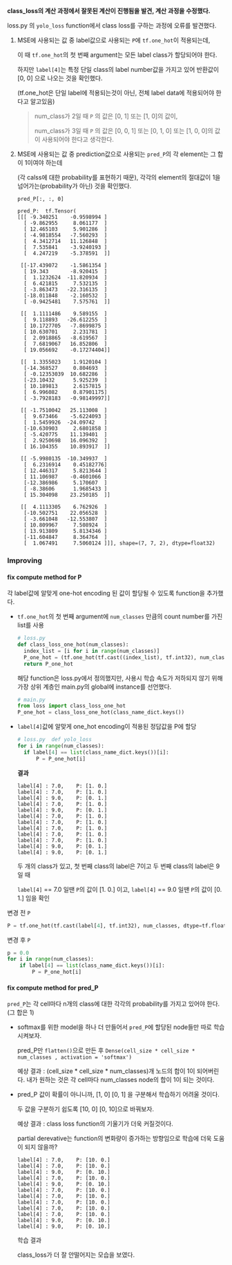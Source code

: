 **class_loss의 계산 과정에서 잘못된 계산이 진행됨을 발견, 계산 과정을 수정했다.**



loss.py 의 `yolo_loss` function에서 class loss를 구하는 과정에 오류를 발견했다.

1. MSE에 사용되는 값 중 label값으로 사용되는 `P`에 `tf.one_hot`이 적용되는데, 

   이 때 `tf.one_hot`의 첫 번째 argument는 모든 label class가 할당되어야 한다.

   하지만 `label[4]`는 특정 단일 class의 label number값을 가지고 있어 반환값이 [0, 0] 으로 나오는 것을 확인했다.

   (tf.one_hot은 단일 label에 적용되는것이 아닌, 전체 label data에 적용되어야 한다고 알고있음)

   > num_class가 2일 때 `P` 의 값은 [0, 1] 또는 [1, 0]의 값이,
   >
   > num_class가 3일 때 `P` 의 값은 [0, 0, 1] 또는 [0, 1, 0] 또는 [1, 0, 0]의 값이 사용되어야 한다고 생각한다.

2. MSE에 사용되는 값 중 prediction값으로 사용되는 `pred_P`의 각 element는 그 합이 1이여야 하는데

   (각 calss에 대한 probability를 표현하기 때문), 각각의 element의 절대값이 1을 넘어가는(probability가 아닌) 것을 확인했다.

   `pred_P[:, :, 0]`

   ```
   pred_P:  tf.Tensor(
   [[[ -9.340251    -0.9598994 ]
     [ -9.862955     8.061177  ]
     [ 12.465103     5.901286  ]
     [ -4.9818554   -7.560293  ]
     [  4.3412714   11.126848  ]
     [  7.535841    -3.9240193 ]
     [  4.247219    -5.378591  ]]
   
    [[-17.439072    -1.5861354 ]
     [ 19.343       -8.920415  ]
     [  1.1232624  -11.820934  ]
     [  6.421815     7.532135  ]
     [ -3.863473   -22.316135  ]
     [-18.011848    -2.160532  ]
     [ -0.9425481    7.575761  ]]
   
    [[  1.1111486    9.589155  ]
     [  9.118893   -26.612255  ]
     [ 10.1727705   -7.8699875 ]
     [ 10.630701     2.231781  ]
     [  2.0918865   -8.619567  ]
     [  7.6819067   16.852806  ]
     [ 19.056692    -0.17274404]]
   
    [[  1.3355023    1.9120104 ]
     [-14.368527     0.804693  ]
     [ -0.12353039  10.682286  ]
     [-23.10432      5.925239  ]
     [ 10.189813     2.6157815 ]
     [  6.996082     0.87901175]
     [ -3.7928183   -0.98149997]]
   
    [[ -1.7510042   25.113008  ]
     [  9.673466    -5.6224093 ]
     [  1.5459926  -24.09742   ]
     [-10.630903     2.6801858 ]
     [ -5.420775    11.139401  ]
     [  2.9250698   16.096392  ]
     [ 16.104355    10.893917  ]]
   
    [[ -5.9980135  -10.349937  ]
     [  6.2316914    0.45182776]
     [ 12.446317     5.8213644 ]
     [ 11.106987    -0.4601066 ]
     [-12.386986     5.170607  ]
     [ -8.38606      1.9685433 ]
     [ 15.304098    23.250185  ]]
   
    [[  4.1113305    6.762926  ]
     [-10.502751    22.056528  ]
     [ -3.661048   -12.553807  ]
     [ 10.809967     7.508924  ]
     [ 13.913809     5.8134346 ]
     [-11.604847     8.364764  ]
     [  1.067491     7.5060124 ]]], shape=(7, 7, 2), dtype=float32)
   ```

   

### Improving



#### fix compute method for P

각 label값에 알맞게 one-hot encoding 된 값이 할당될 수 있도록 function을 추가했다.

- `tf.one_hot`의 첫 번째 argument에 `num_classes` 만큼의 count number를 가진 list를 사용

  ```python
  # loss.py
  def class_loss_one_hot(num_classes):
  	index_list = [i for i in range(num_classes)]
  	P_one_hot = (tf.one_hot(tf.cast((index_list), tf.int32), num_classes, dtype=tf.float32))
  	return P_one_hot
  ```

  해당 function은 loss.py에서 정의했지만, 사용시 학습 속도가 저하되지 않기 위해 가장 상위 계층인 main.py의 global에 instance를 선언했다.

  ```python
  # main.py
  from loss import class_loss_one_hot
  P_one_hot = class_loss_one_hot(class_name_dict.keys())
  ```

  

- `label[4]`값에 알맞게 one_hot encoding이 적용된 정답값을 P에 할당

  ```python
  # loss.py  def yolo_loss
  for i in range(num_classes):
  	if label[4] == list(class_name_dict.keys())[i]:
  		P = P_one_hot[i]
  ```

  

  **결과**

  ```
  label[4] : 7.0,    P: [1. 0.]
  label[4] : 7.0,    P: [1. 0.]
  label[4] : 9.0,    P: [0. 1.]
  label[4] : 7.0,    P: [1. 0.]
  label[4] : 9.0,    P: [0. 1.]
  label[4] : 7.0,    P: [1. 0.]
  label[4] : 7.0,    P: [1. 0.]
  label[4] : 7.0,    P: [1. 0.]
  label[4] : 7.0,    P: [1. 0.]
  label[4] : 7.0,    P: [1. 0.]
  label[4] : 9.0,    P: [0. 1.]
  label[4] : 9.0,    P: [0. 1.]
  ```

  두 개의 class가 있고, 첫 번째 class의 label은 7이고 두 번째 class의 label은 9일 때

  `label[4]` == 7.0 일땐  `P`의 값이 [1. 0.] 이고,  `label[4]` == 9.0 일땐  `P`의 값이 [0. 1.] 임을 확인 

  

변경 전 `P`

```python
P = tf.one_hot(tf.cast(label[4], tf.int32), num_classes, dtype=tf.float32)

```



변경 후 `P`

````python
p = 0.0
for i in range(num_classes):
	if label[4] == list(class_name_dict.keys())[i]:
		P = P_one_hot[i]
````



#### fix compute method for pred_P

`pred_P`는 각 cell마다 n개의 class에 대한 각각의 probability를 가지고 있어야 한다. (그 합은 1)

- softmax를 위한 model을 하나 더 만들어서 `pred_P`에 할당된 node들만 따로 학습시켜보자.

  pred_P만 `flatten()`으로 만든 후 `Dense(cell_size * cell_size * num_classes , activation = 'softmax')`

  예상 결과 : (cell_size * cell_size * num_classes)개 노드의 합이 1이 되어버린다. 내가 원하는 것은 각 cell마다 num_classes node의 합이 1이 되는 것이다.

  

- pred_P 값이 확률이 아니니까, [1, 0] [0, 1] 을 구분해서 학습하기 어려울 것이다.

  두 값을 구분하기 쉽도록 [10, 0] [0, 10]으로 바꿔보자.

  예상 결과 : class loss function의 기울기가 더욱 커질것이다.

   partial derevative는 function의 변화량이 증가하는 방향임으로 학습에 더욱 도움이 되지 않을까?

  ```
  label[4] : 7.0,    P: [10. 0.]
  label[4] : 7.0,    P: [10. 0.]
  label[4] : 9.0,    P: [0. 10.]
  label[4] : 7.0,    P: [10. 0.]
  label[4] : 9.0,    P: [0. 10.]
  label[4] : 7.0,    P: [10. 0.]
  label[4] : 7.0,    P: [10. 0.]
  label[4] : 7.0,    P: [10. 0.]
  label[4] : 7.0,    P: [10. 0.]
  label[4] : 7.0,    P: [10. 0.]
  label[4] : 9.0,    P: [0. 10.]
  label[4] : 9.0,    P: [0. 10.]
  ```

  학습 결과

  class_loss가 더 잘 안떨어지는 모습을 보였다.


